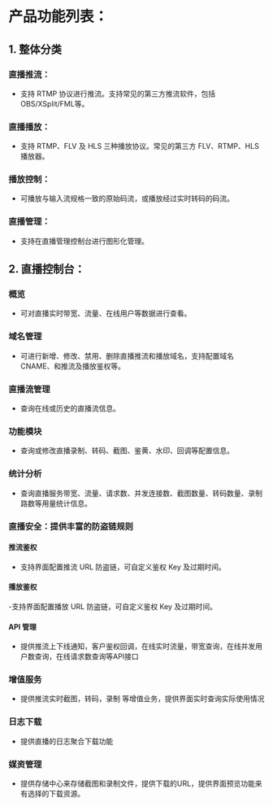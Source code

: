 # 产品功能列表：

## 1. 整体分类
### 直播推流：
 - 支持 RTMP 协议进行推流。支持常见的第三方推流软件，包括 OBS/XSplit/FML等。

### 直播播放： 
 - 支持 RTMP、FLV 及 HLS 三种播放协议。常见的第三方 FLV、RTMP、HLS 播放器。

### 播放控制：
 - 可播放与输入流规格一致的原始码流，或播放经过实时转码的码流。

### 直播管理：
 - 支持在直播管理控制台进行图形化管理。

## 2. 直播控制台：
### 概览
 - 可对直播实时带宽、流量、在线用户等数据进行查看。

### 域名管理
 - 可进行新增、修改、禁用、删除直播推流和播放域名，支持配置域名 CNAME、和推流及播放鉴权等。

### 直播流管理
 - 查询在线或历史的直播流信息。

### 功能模块
 - 查询或修改直播录制、转码、截图、鉴黄、水印、回调等配置信息。

### 统计分析
 - 查询直播服务带宽、流量、请求数、并发连接数、截图数量、转码数量、录制路数等用量统计信息。

### 直播安全：提供丰富的防盗链规则
#### 推流鉴权
 - 支持界面配置推流 URL 防盗链，可自定义鉴权 Key 及过期时间。

#### 播放鉴权
 -支持界面配置播放 URL 防盗链，可自定义鉴权 Key 及过期时间。

#### API 管理
  - 提供推流上下线通知，客户鉴权回调，在线实时流量，带宽查询，在线并发用户数查询，在线请求数查询等API接口

### 增值服务
  - 提供推流实时截图，转码，录制 等增值业务，提供界面实时查询实际使用情况

### 日志下载
  - 提供直播的日志聚合下载功能

### 媒资管理
  - 提供存储中心来存储截图和录制文件，提供下载的URL，提供界面预览功能来有选择的下载资源。

